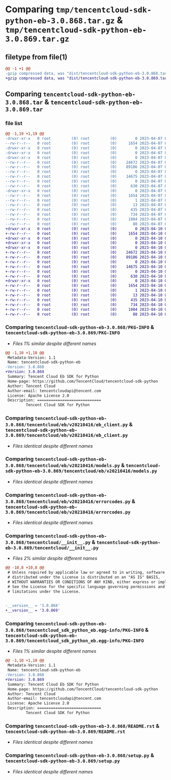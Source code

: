 # Comparing `tmp/tencentcloud-sdk-python-eb-3.0.868.tar.gz` & `tmp/tencentcloud-sdk-python-eb-3.0.869.tar.gz`

## filetype from file(1)

```diff
@@ -1 +1 @@
-gzip compressed data, was "dist/tencentcloud-sdk-python-eb-3.0.868.tar", last modified: Fri Apr  7 00:34:05 2023, max compression
+gzip compressed data, was "dist/tencentcloud-sdk-python-eb-3.0.869.tar", last modified: Mon Apr 10 03:04:28 2023, max compression
```

## Comparing `tencentcloud-sdk-python-eb-3.0.868.tar` & `tencentcloud-sdk-python-eb-3.0.869.tar`

### file list

```diff
@@ -1,19 +1,19 @@
-drwxr-xr-x   0 root         (0) root         (0)        0 2023-04-07 00:34:05.000000 tencentcloud-sdk-python-eb-3.0.868/
--rw-r--r--   0 root         (0) root         (0)     1654 2023-04-07 00:34:05.000000 tencentcloud-sdk-python-eb-3.0.868/PKG-INFO
-drwxr-xr-x   0 root         (0) root         (0)        0 2023-04-07 00:34:05.000000 tencentcloud-sdk-python-eb-3.0.868/tencentcloud/
-drwxr-xr-x   0 root         (0) root         (0)        0 2023-04-07 00:34:05.000000 tencentcloud-sdk-python-eb-3.0.868/tencentcloud/eb/
-drwxr-xr-x   0 root         (0) root         (0)        0 2023-04-07 00:34:05.000000 tencentcloud-sdk-python-eb-3.0.868/tencentcloud/eb/v20210416/
--rw-r--r--   0 root         (0) root         (0)    24672 2023-04-07 00:34:05.000000 tencentcloud-sdk-python-eb-3.0.868/tencentcloud/eb/v20210416/eb_client.py
--rw-r--r--   0 root         (0) root         (0)    89186 2023-04-07 00:34:05.000000 tencentcloud-sdk-python-eb-3.0.868/tencentcloud/eb/v20210416/models.py
--rw-r--r--   0 root         (0) root         (0)        0 2023-04-07 00:34:05.000000 tencentcloud-sdk-python-eb-3.0.868/tencentcloud/eb/v20210416/__init__.py
--rw-r--r--   0 root         (0) root         (0)    14675 2023-04-07 00:34:05.000000 tencentcloud-sdk-python-eb-3.0.868/tencentcloud/eb/v20210416/errorcodes.py
--rw-r--r--   0 root         (0) root         (0)        0 2023-04-07 00:34:05.000000 tencentcloud-sdk-python-eb-3.0.868/tencentcloud/eb/__init__.py
--rw-r--r--   0 root         (0) root         (0)      630 2023-04-07 00:34:05.000000 tencentcloud-sdk-python-eb-3.0.868/tencentcloud/__init__.py
-drwxr-xr-x   0 root         (0) root         (0)        0 2023-04-07 00:34:05.000000 tencentcloud-sdk-python-eb-3.0.868/tencentcloud_sdk_python_eb.egg-info/
--rw-r--r--   0 root         (0) root         (0)     1654 2023-04-07 00:34:05.000000 tencentcloud-sdk-python-eb-3.0.868/tencentcloud_sdk_python_eb.egg-info/PKG-INFO
--rw-r--r--   0 root         (0) root         (0)        1 2023-04-07 00:34:05.000000 tencentcloud-sdk-python-eb-3.0.868/tencentcloud_sdk_python_eb.egg-info/dependency_links.txt
--rw-r--r--   0 root         (0) root         (0)       13 2023-04-07 00:34:05.000000 tencentcloud-sdk-python-eb-3.0.868/tencentcloud_sdk_python_eb.egg-info/top_level.txt
--rw-r--r--   0 root         (0) root         (0)      435 2023-04-07 00:34:05.000000 tencentcloud-sdk-python-eb-3.0.868/tencentcloud_sdk_python_eb.egg-info/SOURCES.txt
--rw-r--r--   0 root         (0) root         (0)      734 2023-04-07 00:34:05.000000 tencentcloud-sdk-python-eb-3.0.868/README.rst
--rw-r--r--   0 root         (0) root         (0)     1004 2023-04-07 00:34:05.000000 tencentcloud-sdk-python-eb-3.0.868/setup.py
--rw-r--r--   0 root         (0) root         (0)       88 2023-04-07 00:34:05.000000 tencentcloud-sdk-python-eb-3.0.868/setup.cfg
+drwxr-xr-x   0 root         (0) root         (0)        0 2023-04-10 03:04:28.000000 tencentcloud-sdk-python-eb-3.0.869/
+-rw-r--r--   0 root         (0) root         (0)     1654 2023-04-10 03:04:28.000000 tencentcloud-sdk-python-eb-3.0.869/PKG-INFO
+drwxr-xr-x   0 root         (0) root         (0)        0 2023-04-10 03:04:28.000000 tencentcloud-sdk-python-eb-3.0.869/tencentcloud/
+drwxr-xr-x   0 root         (0) root         (0)        0 2023-04-10 03:04:28.000000 tencentcloud-sdk-python-eb-3.0.869/tencentcloud/eb/
+drwxr-xr-x   0 root         (0) root         (0)        0 2023-04-10 03:04:28.000000 tencentcloud-sdk-python-eb-3.0.869/tencentcloud/eb/v20210416/
+-rw-r--r--   0 root         (0) root         (0)    24672 2023-04-10 03:04:28.000000 tencentcloud-sdk-python-eb-3.0.869/tencentcloud/eb/v20210416/eb_client.py
+-rw-r--r--   0 root         (0) root         (0)    89186 2023-04-10 03:04:28.000000 tencentcloud-sdk-python-eb-3.0.869/tencentcloud/eb/v20210416/models.py
+-rw-r--r--   0 root         (0) root         (0)        0 2023-04-10 03:04:28.000000 tencentcloud-sdk-python-eb-3.0.869/tencentcloud/eb/v20210416/__init__.py
+-rw-r--r--   0 root         (0) root         (0)    14675 2023-04-10 03:04:28.000000 tencentcloud-sdk-python-eb-3.0.869/tencentcloud/eb/v20210416/errorcodes.py
+-rw-r--r--   0 root         (0) root         (0)        0 2023-04-10 03:04:28.000000 tencentcloud-sdk-python-eb-3.0.869/tencentcloud/eb/__init__.py
+-rw-r--r--   0 root         (0) root         (0)      630 2023-04-10 03:04:28.000000 tencentcloud-sdk-python-eb-3.0.869/tencentcloud/__init__.py
+drwxr-xr-x   0 root         (0) root         (0)        0 2023-04-10 03:04:28.000000 tencentcloud-sdk-python-eb-3.0.869/tencentcloud_sdk_python_eb.egg-info/
+-rw-r--r--   0 root         (0) root         (0)     1654 2023-04-10 03:04:28.000000 tencentcloud-sdk-python-eb-3.0.869/tencentcloud_sdk_python_eb.egg-info/PKG-INFO
+-rw-r--r--   0 root         (0) root         (0)        1 2023-04-10 03:04:28.000000 tencentcloud-sdk-python-eb-3.0.869/tencentcloud_sdk_python_eb.egg-info/dependency_links.txt
+-rw-r--r--   0 root         (0) root         (0)       13 2023-04-10 03:04:28.000000 tencentcloud-sdk-python-eb-3.0.869/tencentcloud_sdk_python_eb.egg-info/top_level.txt
+-rw-r--r--   0 root         (0) root         (0)      435 2023-04-10 03:04:28.000000 tencentcloud-sdk-python-eb-3.0.869/tencentcloud_sdk_python_eb.egg-info/SOURCES.txt
+-rw-r--r--   0 root         (0) root         (0)      734 2023-04-10 03:04:28.000000 tencentcloud-sdk-python-eb-3.0.869/README.rst
+-rw-r--r--   0 root         (0) root         (0)     1004 2023-04-10 03:04:28.000000 tencentcloud-sdk-python-eb-3.0.869/setup.py
+-rw-r--r--   0 root         (0) root         (0)       88 2023-04-10 03:04:28.000000 tencentcloud-sdk-python-eb-3.0.869/setup.cfg
```

### Comparing `tencentcloud-sdk-python-eb-3.0.868/PKG-INFO` & `tencentcloud-sdk-python-eb-3.0.869/PKG-INFO`

 * *Files 1% similar despite different names*

```diff
@@ -1,10 +1,10 @@
 Metadata-Version: 1.1
 Name: tencentcloud-sdk-python-eb
-Version: 3.0.868
+Version: 3.0.869
 Summary: Tencent Cloud Eb SDK for Python
 Home-page: https://github.com/TencentCloud/tencentcloud-sdk-python
 Author: Tencent Cloud
 Author-email: tencentcloudapi@tencent.com
 License: Apache License 2.0
 Description: ============================
         Tencent Cloud SDK for Python
```

### Comparing `tencentcloud-sdk-python-eb-3.0.868/tencentcloud/eb/v20210416/eb_client.py` & `tencentcloud-sdk-python-eb-3.0.869/tencentcloud/eb/v20210416/eb_client.py`

 * *Files identical despite different names*

### Comparing `tencentcloud-sdk-python-eb-3.0.868/tencentcloud/eb/v20210416/models.py` & `tencentcloud-sdk-python-eb-3.0.869/tencentcloud/eb/v20210416/models.py`

 * *Files identical despite different names*

### Comparing `tencentcloud-sdk-python-eb-3.0.868/tencentcloud/eb/v20210416/errorcodes.py` & `tencentcloud-sdk-python-eb-3.0.869/tencentcloud/eb/v20210416/errorcodes.py`

 * *Files identical despite different names*

### Comparing `tencentcloud-sdk-python-eb-3.0.868/tencentcloud/__init__.py` & `tencentcloud-sdk-python-eb-3.0.869/tencentcloud/__init__.py`

 * *Files 2% similar despite different names*

```diff
@@ -10,8 +10,8 @@
 # Unless required by applicable law or agreed to in writing, software
 # distributed under the License is distributed on an "AS IS" BASIS,
 # WITHOUT WARRANTIES OR CONDITIONS OF ANY KIND, either express or implied.
 # See the License for the specific language governing permissions and
 # limitations under the License.
 
 
-__version__ = '3.0.868'
+__version__ = '3.0.869'
```

### Comparing `tencentcloud-sdk-python-eb-3.0.868/tencentcloud_sdk_python_eb.egg-info/PKG-INFO` & `tencentcloud-sdk-python-eb-3.0.869/tencentcloud_sdk_python_eb.egg-info/PKG-INFO`

 * *Files 1% similar despite different names*

```diff
@@ -1,10 +1,10 @@
 Metadata-Version: 1.1
 Name: tencentcloud-sdk-python-eb
-Version: 3.0.868
+Version: 3.0.869
 Summary: Tencent Cloud Eb SDK for Python
 Home-page: https://github.com/TencentCloud/tencentcloud-sdk-python
 Author: Tencent Cloud
 Author-email: tencentcloudapi@tencent.com
 License: Apache License 2.0
 Description: ============================
         Tencent Cloud SDK for Python
```

### Comparing `tencentcloud-sdk-python-eb-3.0.868/README.rst` & `tencentcloud-sdk-python-eb-3.0.869/README.rst`

 * *Files identical despite different names*

### Comparing `tencentcloud-sdk-python-eb-3.0.868/setup.py` & `tencentcloud-sdk-python-eb-3.0.869/setup.py`

 * *Files identical despite different names*

